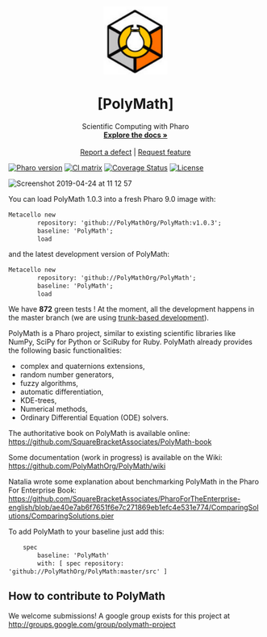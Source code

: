 <p align="center"><img alt="PolyMath" src="assets/logos/logo.png" style="width: 25%; height: 25%">
<h1 align="center">[PolyMath]</h1>
  <p align="center">
    Scientific Computing with Pharo
    <br>
    <a href="https://github.com/PolyMathOrg/PolyMath/wiki"><strong>Explore the docs »</strong></a>
    <br>
    <br>
    <a href="https://github.com/PolyMathOrg/PolyMath/issues/new?labels=Type%3A+Defect">Report a defect</a>
    |
    <a href="https://github.com/PolyMathOrg/PolyMath/issues/new?labels=Type%3A+Feature">Request feature</a>
  </p>
</p>

[![Pharo version](https://img.shields.io/badge/Pharo-8.0-%23aac9ff.svg)](https://pharo.org/download)
[![CI matrix](https://github.com/PolyMathOrg/PolyMath/actions/workflows/smalltalk-ci.yml/badge.svg)](https://github.com/PolyMathOrg/PolyMath/actions/workflows/smalltalk-ci.yml)
[![Coverage Status](https://coveralls.io/repos/github/PolyMathOrg/PolyMath/badge.svg?branch=master)](https://coveralls.io/github/PolyMathOrg/PolyMath?branch=master)
[![License](https://img.shields.io/badge/license-MIT-blue.svg)](https://raw.githubusercontent.com/PolyMathOrg/PolyMath/master/LICENSE)

<img width="1675" alt="Screenshot 2019-04-24 at 11 12 57" src="https://user-images.githubusercontent.com/327334/56652094-66eb7780-6682-11e9-9753-101be18df67c.png">


You can load PolyMath 1.0.3 into a fresh Pharo 9.0 image with:

```Smalltalk
Metacello new
        repository: 'github://PolyMathOrg/PolyMath:v1.0.3';
        baseline: 'PolyMath';
        load
```

and the latest development version of PolyMath:

```Smalltalk
Metacello new
        repository: 'github://PolyMathOrg/PolyMath';
        baseline: 'PolyMath';
        load
```

We have **872** green tests ! At the moment, all the development happens in the master branch (we are using [trunk-based development](https://trunkbaseddevelopment.com/)).

PolyMath is a Pharo project, similar to existing scientific libraries like NumPy, SciPy for Python or SciRuby for Ruby. PolyMath already provides the following basic functionalities:
- complex and quaternions extensions,
- random number generators,
- fuzzy algorithms,
- automatic differentiation,
- KDE-trees,
- Numerical methods,
- Ordinary Differential Equation (ODE) solvers.

The authoritative book on PolyMath is available online: https://github.com/SquareBracketAssociates/PolyMath-book

Some documentation (work in progress) is available on the Wiki:
https://github.com/PolyMathOrg/PolyMath/wiki

Natalia wrote some explanation about benchmarking PolyMath in the Pharo For Enterprise Book: https://github.com/SquareBracketAssociates/PharoForTheEnterprise-english/blob/ae40e7ab6f7651f6e7c271869eb1efc4e531e774/ComparingSolutions/ComparingSolutions.pier

To add PolyMath to your baseline just add this:

```Smalltalk
    spec
    	baseline: 'PolyMath'
    	with: [ spec repository: 'github://PolyMathOrg/PolyMath:master/src' ]
```

## How to contribute to PolyMath

We welcome submissions! A google group exists for this project at http://groups.google.com/group/polymath-project
